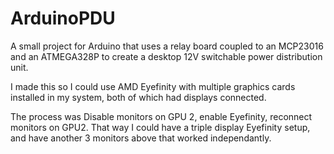 # ArduinoPDU
A small project for Arduino that uses a relay board coupled to an MCP23016 and an ATMEGA328P to create a desktop 12V switchable power distribution unit.

I made this so I could use AMD Eyefinity with multiple graphics cards installed in my system, both of which had displays connected.

The process was Disable monitors on GPU 2, enable Eyefinity, reconnect monitors on GPU2. That way I could have a triple display Eyefinity setup, and have another 3 monitors above that worked independantly.
